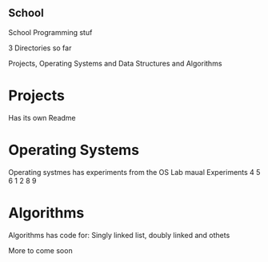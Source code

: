 ## School
School Programming stuf


3 Directories so far

Projects, Operating Systems and Data Structures and Algorithms

# Projects 
Has its own Readme


# Operating Systems
Operating systmes has experiments from the OS Lab maual 
Experiments 4 5 6 1 2 8 9



# Algorithms
Algorithms has code for:
Singly linked list, doubly linked and othets 

More to come soon 
